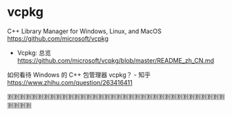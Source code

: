 
# vcpkg

C++ Library Manager for Windows, Linux, and MacOS https://github.com/microsoft/vcpkg
- Vcpkg: 总览 https://github.com/microsoft/vcpkg/blob/master/README_zh_CN.md

如何看待 Windows 的 C++ 包管理器 vcpkg？ - 知乎 https://www.zhihu.com/question/263416411

:u5272::u5272::u5272::u5272::u5272::u5272::u5272::u5272::u5272::u5272::u5272::u5272::u5272::u5272::u5272::u5272::u5272::u5272::u5272::u5272::u5272::u5272::u5272::u5272::u5272::u5272::u5272::u5272::u5272::u5272::u5272::u5272::u5272::u5272::u5272::u5272::u5272::u5272::u5272::u5272:
